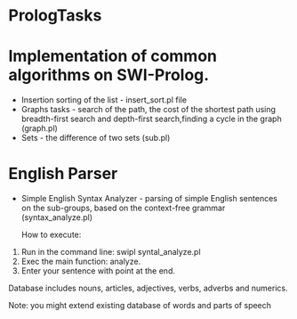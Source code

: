 # PrologTasks

# Implementation of common algorithms on SWI-Prolog.

- Insertion sorting of the list - insert_sort.pl file
-  Graphs tasks - search of the path, the cost of the shortest path using breadth-first search and depth-first search,finding a cycle in the graph (graph.pl)
- Sets - the difference of two sets (sub.pl)

# English Parser

- Simple English Syntax Analyzer - parsing of simple English sentences on the sub-groups, based on the context-free grammar (syntax_analyze.pl)

  How to execute:
 1) Run in the command line: swipl syntal_analyze.pl
 2) Exec the main function: analyze.
 3) Enter your sentence with point at the end.
 
 Database includes nouns, articles, adjectives, verbs, adverbs and numerics.
 
 Note: you might extend existing database of words and parts of speech
 
 
 
  
  

